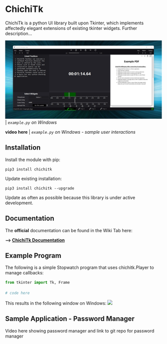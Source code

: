 # ChichiTk

ChichiTk is a python UI library built upon Tkinter, which implements affectedly elegant extensions of existing tkinter widgets. Further description...

![](documentation_images/example_app.jpg)
| _`example.py` on Windows_

**video here**
| _`example.py` on Windows - sample user interactions_

## Installation
Install the module with pip:
```
pip3 install chichitk
```
Update existing installation:
```
pip3 install chichitk --upgrade
```
Update as often as possible because this library is under active development.

## Documentation
The **official** documentation can be found in the Wiki Tab here:

**--> [ChichiTk Documentation](https://github.com/SamGibson1/ChichiTk/wiki)**

## Example Program
The following is a simple Stopwatch program that uses chichitk.Player to manage callbacks:
```python
from tkinter import Tk, Frame

# code here

```
This results in the following window on Windows:
<img src="documentation_images/single_button_macOS.png" width="400"/>

## Sample Application - Password Manager
Video here showing password manager and link to git repo for password manager
